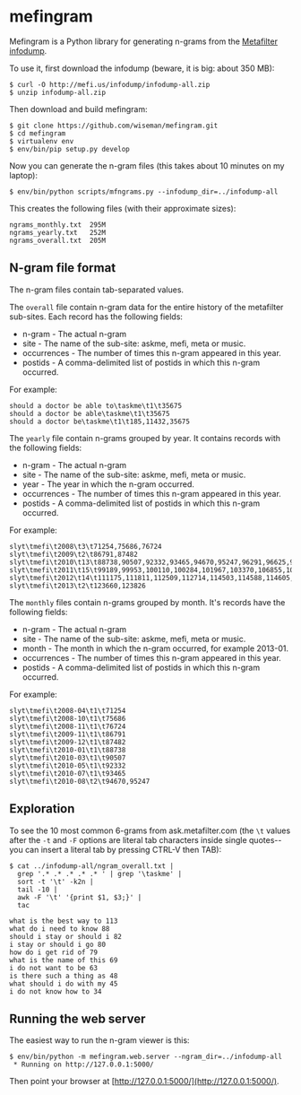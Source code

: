mefingram
=========

Mefingram is a Python library for generating n-grams from the
[Metafilter infodump](http://stuff.metafilter.com/infodump/).

To use it, first download the infodump (beware, it is big: about 350
MB):

```
$ curl -O http://mefi.us/infodump/infodump-all.zip
$ unzip infodump-all.zip
```

Then download and build mefingram:

```
$ git clone https://github.com/wiseman/mefingram.git
$ cd mefingram
$ virtualenv env
$ env/bin/pip setup.py develop
```

Now you can generate the n-gram files (this takes about 10 minutes on
my laptop):

```
$ env/bin/python scripts/mfngrams.py --infodump_dir=../infodump-all
```

This creates the following files (with their approximate sizes):

```
ngrams_monthly.txt  295M
ngrams_yearly.txt   252M
ngrams_overall.txt  205M
```

N-gram file format
------------------

The n-gram files contain tab-separated values.

The `overall` file contain n-gram data for the entire history of the
metafilter sub-sites.  Each record has the following fields:

  * n-gram - The actual n-gram
  * site - The name of the sub-site: askme, mefi, meta or music.
  * occurrences - The number of times this n-gram appeared in this year.
  * postids - A comma-delimited list of postids in which this n-gram occurred.

For example:

```
should a doctor be able to\taskme\t1\t35675
should a doctor be able\taskme\t1\t35675
should a doctor be\taskme\t1\t185,11432,35675
```

The `yearly` file contain n-grams grouped by year.  It contains
records with the following fields:

  * n-gram - The actual n-gram
  * site - The name of the sub-site: askme, mefi, meta or music.
  * year - The year in which the n-gram occurred.
  * occurrences - The number of times this n-gram appeared in this year.
  * postids - A comma-delimited list of postids in which this n-gram occurred.

For example:

```
slyt\tmefi\t2008\t3\t71254,75686,76724
slyt\tmefi\t2009\t2\t86791,87482
slyt\tmefi\t2010\t13\t88738,90507,92332,93465,94670,95247,96291,96625,97251,97305,97595,97878,97975
slyt\tmefi\t2011\t15\t99189,99953,100110,100284,101967,103370,106855,106980,107213,109140,109296,110073,110203,110395,111039
slyt\tmefi\t2012\t14\t111175,111811,112509,112714,114503,114588,114605,114752,114806,117570,117998,120616,120656,122077
slyt\tmefi\t2013\t2\t123660,123826
```

The `monthly` files contain n-grams grouped by month.  It's records
have the following fields:

  * n-gram - The actual n-gram
  * site - The name of the sub-site: askme, mefi, meta or music.
  * month - The month in which the n-gram occurred, for example 2013-01.
  * occurrences - The number of times this n-gram appeared in this year.
  * postids - A comma-delimited list of postids in which this n-gram occurred.

For example:

```
slyt\tmefi\t2008-04\t1\t71254
slyt\tmefi\t2008-10\t1\t75686
slyt\tmefi\t2008-11\t1\t76724
slyt\tmefi\t2009-11\t1\t86791
slyt\tmefi\t2009-12\t1\t87482
slyt\tmefi\t2010-01\t1\t88738
slyt\tmefi\t2010-03\t1\t90507
slyt\tmefi\t2010-05\t1\t92332
slyt\tmefi\t2010-07\t1\t93465
slyt\tmefi\t2010-08\t2\t94670,95247
```

Exploration
-----------

To see the 10 most common 6-grams from ask.metafilter.com (the `\t`
values after the `-t` and `-F` options are literal tab characters
inside single quotes--you can insert a literal tab by pressing CTRL-V
then TAB):

```
$ cat ../infodump-all/ngram_overall.txt |
  grep '.* .* .* .* .* ' | grep '\taskme' |
  sort -t '\t' -k2n |
  tail -10 |
  awk -F '\t' '{print $1, $3;}' |
  tac

what is the best way to 113
what do i need to know 88
should i stay or should i 82
i stay or should i go 80
how do i get rid of 79
what is the name of this 69
i do not want to be 63
is there such a thing as 48
what should i do with my 45
i do not know how to 34
```


Running the web server
----------------------

The easiest way to run the n-gram viewer is this:

```
$ env/bin/python -m mefingram.web.server --ngram_dir=../infodump-all
 * Running on http://127.0.0.1:5000/
```

Then point your browser at
[http://127.0.0.1:5000/](http://127.0.0.1:5000/).
